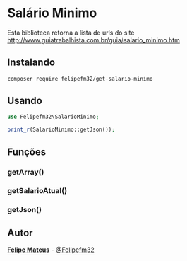 # Salário Minimo
Esta biblioteca retorna a lista de urls do site  http://www.guiatrabalhista.com.br/guia/salario_minimo.htm

## Instalando

```bash
composer require felipefm32/get-salario-minimo
```

## Usando

```php
use Felipefm32\SalarioMinimo;

print_r(SalarioMinimo::getJson());
```

## Funções

### getArray()

### getSalarioAtual()

### getJson()


## Autor

 **[Felipe Mateus](https://felipemateus.com)** - [@Felipefm32](https://github.com/felipefm32)

